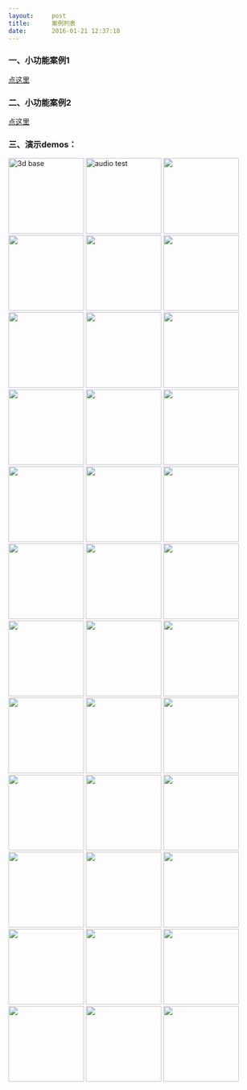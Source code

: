 ```yaml
---
layout:     post
title:      案例列表
date:       2016-01-21 12:37:18
---
```


### 一、小功能案例1 ###

<a href="http://www.fgm.cc/learn/" target="_blank" >点这里</a> 

### 二、小功能案例2 ###

<a href="http://jikeytang.github.io/" target="_blank" >点这里</a>


### 三、演示demos： ###

<a href="http://hongru.github.io/proj/jcanvas/rotate3D_Y.html"><img width="150" height="150" alt="3d base" src="http://hongru.github.io/images/readme/3d-base.jpg" /></a>
<a href="http://hongru.github.io/test/audio/demo1.html"><img width="150" height="150" alt="audio test" src="http://hongru.github.io/images/readme/audio.jpg" /></a>
<a href="http://hongru.github.com/test/ballcos.html"><img width="150" height="150" alt="" src="http://hongru.github.io/images/readme/ballcos.jpg" /></a>
<a href="http://hongru.github.com/test/canvas_perfomance/Bresenham.html"><img width="150" height="150" alt="" src="http://hongru.github.io/images/readme/bresenham.jpg" /></a>
<a href="http://hongru.github.com/test/canvas_perfomance/no-bresenham.html"><img width="150" height="150" alt="" src="http://hongru.github.io/images/readme/no-bresenham.jpg" /></a>
<a href="http://hongru.github.com/proj/jcanvas/circleCheck.html"><img width="150" height="150" alt="" src="http://hongru.github.io/images/readme/circle-check.jpg" /></a>
<a href="http://hongru.github.com/resource/touchflip/touch.html"><img width="150" height="150" alt="" src="http://hongru.github.io/images/readme/cssflip.jpg" /></a>
<a href="http://hongru.github.com/proj/escroll/demo2.html"><img width="150" height="150" alt="" src="http://hongru.github.io/images/readme/escroll.jpg" /></a>
<a href="http://hongru.github.com/test/imagePreviewBeforeUpload-chrome.html"><img width="150" height="150" alt="" src="http://hongru.github.io/images/readme/img-preview-chrome.jpg" /></a>
<a href="http://hongru.github.com/test/imagePreviewBeforeUpload-ff&ie.html"><img width="150" height="150" alt="" src="http://hongru.github.io/images/readme/img-preview-ffie.jpg" /></a>
<a href="http://hongru.github.com/proj/texturemapping/example/demo2.html"><img width="150" height="150" alt="" src="http://hongru.github.io/images/readme/img-rotate.jpg" /></a>
<a href="http://hongru.github.com/proj/jcanvas/JCanvas.html"><img width="150" height="150" alt="" src="http://hongru.github.io/images/readme/jcanvas.jpg" /></a>
<a href="http://hongru.github.com/resource/webkit-box/box3.html"><img width="150" height="150" alt="" src="http://hongru.github.io/images/readme/layout.jpg" /></a>
<a href="http://hongru.github.com/resource/css3-transform/let.html"><img width="150" height="150" alt="" src="http://hongru.github.io/images/readme/letjs.jpg" /></a>
<a href="http://hongru.github.com/test/canvas_loadinggif.html"><img width="150" height="150" alt="" src="http://hongru.github.io/images/readme/loading.jpg" /></a>
<a href="http://hongru.github.com/proj/texturemapping/example/demo1.html"><img width="150" height="150" alt="" src="http://hongru.github.io/images/readme/mapping.jpg" /></a>
<a href="http://hongru.github.com/proj/jcanvas/mouseEventCheck.html"><img width="150" height="150" alt="" src="http://hongru.github.io/images/readme/mouseevent.jpg" /></a>
<a href="http://hongru.github.com/resource/QQReader/mypageflip/index.html"><img width="150" height="150" alt="" src="http://hongru.github.io/images/readme/pageflip.jpg" /></a>
<a href="http://hongru.github.com/test/svg+vml/demo1.html"><img width="150" height="150" alt="" src="http://hongru.github.io/images/readme/rag-doll.jpg" /></a>
<a href="http://hongru.github.com/test/ResponsiveWeb/demos/respond.js/index.html"><img width="150" height="150" alt="" src="http://hongru.github.io/images/readme/responsive.jpg" /></a>
<a href="http://hongru.github.com/proj/sandy/room.html"><img width="150" height="150" alt="" src="http://hongru.github.io/images/readme/room.jpg" /></a>
<a href="http://hongru.github.com/resource/example/rotate3D_lines.html"><img width="150" height="150" alt="" src="http://hongru.github.io/images/readme/rotate-lines.jpg" /></a>
<a href="http://hongru.github.com/test/rubik/index.html"><img width="150" height="150" alt="" src="http://hongru.github.io/images/readme/rubik.jpg" /></a>
<a href="http://hongru.github.com/test/cnblogs/0313/4.html"><img width="150" height="150" alt="" src="http://hongru.github.io/images/readme/simpleball.jpg" /></a>
<a href="http://hongru.github.com/proj/sandy/sky.html"><img width="150" height="150" alt="" src="http://hongru.github.io/images/readme/sky.jpg" /></a>
<a href="http://hongru.github.com/test/svg+vml/demo2.html"><img width="150" height="150" alt="" src="http://hongru.github.io/images/readme/svg.jpg" /></a>
<a href="http://hongru.github.com/test/audio.test.html"><img width="150" height="150" alt="" src="http://hongru.github.io/images/readme/test-audio.jpg" /></a>
<a href="http://hongru.github.com/test/cnblogs/0313/5.html"><img width="150" height="150" alt="" src="http://hongru.github.io/images/readme/tween.jpg" /></a>
<a href="http://hongru.github.com/proj/jcanvas/vector2.html"><img width="150" height="150" alt="" src="http://hongru.github.io/images/readme/vector2.jpg" /></a>
<a href="http://hongru.github.com/test/rubik/zoom/index.html"><img width="150" height="150" alt="" src="http://hongru.github.io/images/readme/zoom.jpg" /></a>
<a href="http://hongru.github.io/proj/svg_treegraph/"><img width="150" height="150" alt="" src="http://hongru.github.com/images/readme/svg-tree.jpg" /></a>
<a href="http://hongru.github.io/proj/fisheye/"><img width="150" height="150" alt="" src="http://hongru.github.com/images/readme/fisheye.jpg" /></a>
<a href="http://hongru.github.io/taobao/grid-system/index.html"><img width="150" height="150" alt="" src="http://hongru.github.com/images/readme/gird.jpg" /></a>
<a href="http://hongru.github.io/taobao/pin/index.html"><img width="150" height="150" alt="" src="http://hongru.github.com/images/readme/mm.jpg" /></a>
<a href="http://hongru.github.io/proj/poco/poly.html"><img width="150" height="150" alt="" src="http://hongru.github.com/images/readme/poco.jpg" /></a>
<a href="http://hongru.github.io/test_3d/sys2.html"><img width="150" height="150" alt="" src="http://hongru.github.com/images/readme/sys2.png" /></a>


